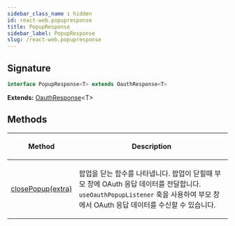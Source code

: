 ```yaml
---
sidebar_class_name : hidden
id: react-web.popupresponse
title: PopupResponse
sidebar_label: PopupResponse
slug: /react-web.popupresponse
---
```






## Signature

```typescript
interface PopupResponse<T> extends OauthResponse<T> 
```
**Extends:** [OauthResponse](./react-web.oauthresponse)&lt;T&gt;

## Methods

<table><thead><tr><th>

Method


</th><th>

Description


</th></tr></thead>
<tbody><tr><td>

[closePopup(extra)](./react-web.popupresponse.closepopup)


</td><td>

팝업을 닫는 함수를 나타냅니다. 팝업이 닫힐때 부모 창에 OAuth 응답 데이터를 전달합니다. `useOauthPopupListener` 훅을 사용하여 부모 창에서 OAuth 응답 데이터를 수신할 수 있습니다.


</td></tr>
</tbody></table>

